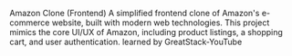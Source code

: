 Amazon Clone (Frontend)
A simplified frontend clone of Amazon's e-commerce website, built with modern web technologies. This project mimics the core UI/UX of Amazon, including product listings, a shopping cart, and user authentication.
learned by GreatStack-YouTube
